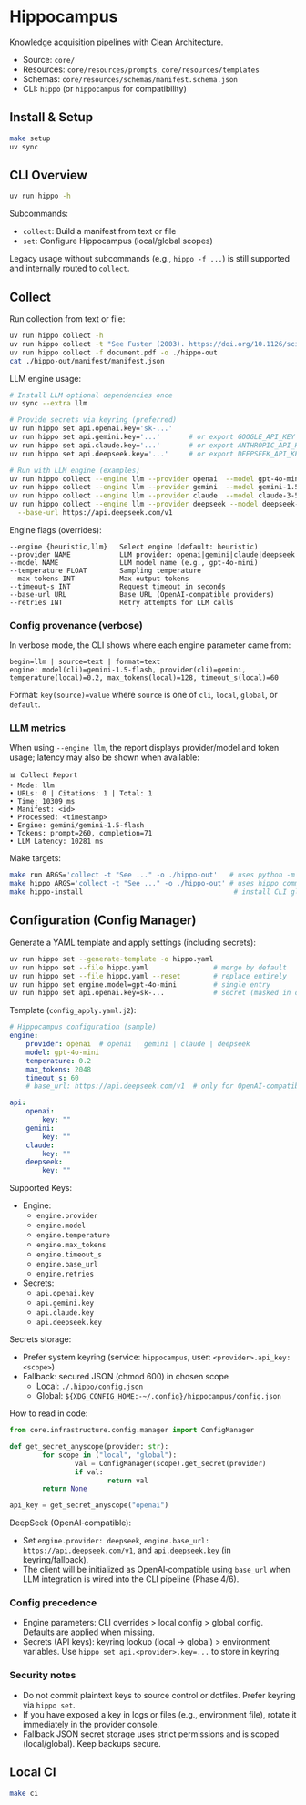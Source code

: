 # Hippocampus

Knowledge acquisition pipelines with Clean Architecture.

- Source: `core/`
- Resources: `core/resources/prompts`, `core/resources/templates`
- Schemas: `core/resources/schemas/manifest.schema.json`
- CLI: `hippo` (or `hippocampus` for compatibility)

## Install & Setup

```bash
make setup
uv sync
```

## CLI Overview

```bash
uv run hippo -h
```

Subcommands:

- `collect`: Build a manifest from text or file
- `set`: Configure Hippocampus (local/global scopes)

Legacy usage without subcommands (e.g., `hippo -f ...`) is still supported and internally routed to `collect`.

## Collect

Run collection from text or file:

```bash
uv run hippo collect -h
uv run hippo collect -t "See Fuster (2003). https://doi.org/10.1126/science.1893226" -o ./hippo-out
uv run hippo collect -f document.pdf -o ./hippo-out
cat ./hippo-out/manifest/manifest.json
```

LLM engine usage:

```bash
# Install LLM optional dependencies once
uv sync --extra llm

# Provide secrets via keyring (preferred)
uv run hippo set api.openai.key='sk-...'
uv run hippo set api.gemini.key='...'       # or export GOOGLE_API_KEY
uv run hippo set api.claude.key='...'       # or export ANTHROPIC_API_KEY
uv run hippo set api.deepseek.key='...'     # or export DEEPSEEK_API_KEY

# Run with LLM engine (examples)
uv run hippo collect --engine llm --provider openai  --model gpt-4o-mini       -t "Fuster 2003" -o ./hippo-out
uv run hippo collect --engine llm --provider gemini  --model gemini-1.5-flash  -t "Fuster 2003" -o ./hippo-out
uv run hippo collect --engine llm --provider claude  --model claude-3-5-sonnet -t "Fuster 2003" -o ./hippo-out
uv run hippo collect --engine llm --provider deepseek --model deepseek-chat     -t "Fuster 2003" -o ./hippo-out \
  --base-url https://api.deepseek.com/v1
```

Engine flags (overrides):

```text
--engine {heuristic,llm}   Select engine (default: heuristic)
--provider NAME            LLM provider: openai|gemini|claude|deepseek
--model NAME               LLM model name (e.g., gpt-4o-mini)
--temperature FLOAT        Sampling temperature
--max-tokens INT           Max output tokens
--timeout-s INT            Request timeout in seconds
--base-url URL             Base URL (OpenAI-compatible providers)
--retries INT              Retry attempts for LLM calls
```

### Config provenance (verbose)

In verbose mode, the CLI shows where each engine parameter came from:

```text
begin=llm | source=text | format=text
engine: model(cli)=gemini-1.5-flash, provider(cli)=gemini, temperature(local)=0.2, max_tokens(local)=128, timeout_s(local)=60
```

Format: `key(source)=value` where `source` is one of `cli`, `local`, `global`, or `default`.

### LLM metrics

When using `--engine llm`, the report displays provider/model and token usage; latency may also be shown when available:

```text
📊 Collect Report
• Mode: llm
• URLs: 0 | Citations: 1 | Total: 1
• Time: 10309 ms
• Manifest: <id>
• Processed: <timestamp>
• Engine: gemini/gemini-1.5-flash
• Tokens: prompt=260, completion=71
• LLM Latency: 10281 ms
```

Make targets:

```bash
make run ARGS='collect -t "See ..." -o ./hippo-out'   # uses python -m core.cli.root
make hippo ARGS='collect -t "See ..." -o ./hippo-out' # uses hippo command (via uv)
make hippo-install                                     # install CLI globally (~/.local/bin)
```

## Configuration (Config Manager)

Generate a YAML template and apply settings (including secrets):

```bash
uv run hippo set --generate-template -o hippo.yaml
uv run hippo set --file hippo.yaml                # merge by default
uv run hippo set --file hippo.yaml --reset        # replace entirely
uv run hippo set engine.model=gpt-4o-mini         # single entry
uv run hippo set api.openai.key=sk-...            # secret (masked in output)
```

Template (`config_apply.yaml.j2`):

```yaml
# Hippocampus configuration (sample)
engine:
    provider: openai  # openai | gemini | claude | deepseek
    model: gpt-4o-mini
    temperature: 0.2
    max_tokens: 2048
    timeout_s: 60
    # base_url: https://api.deepseek.com/v1  # only for OpenAI-compatible providers

api:
    openai:
        key: ""
    gemini:
        key: ""
    claude:
        key: ""
    deepseek:
        key: ""
```

Supported Keys:

- Engine:
  - `engine.provider`
  - `engine.model`
  - `engine.temperature`
  - `engine.max_tokens`
  - `engine.timeout_s`
  - `engine.base_url`
  - `engine.retries`
- Secrets:
  - `api.openai.key`
  - `api.gemini.key`
  - `api.claude.key`
  - `api.deepseek.key`

Secrets storage:

- Prefer system keyring (service: `hippocampus`, user: `<provider>.api_key:<scope>`)
- Fallback: secured JSON (chmod 600) in chosen scope
  - Local: `./.hippo/config.json`
  - Global: `${XDG_CONFIG_HOME:-~/.config}/hippocampus/config.json`

How to read in code:

```python
from core.infrastructure.config.manager import ConfigManager

def get_secret_anyscope(provider: str):
        for scope in ("local", "global"):
                val = ConfigManager(scope).get_secret(provider)
                if val:
                        return val
        return None

api_key = get_secret_anyscope("openai")
```

DeepSeek (OpenAI‑compatible):

- Set `engine.provider: deepseek`, `engine.base_url: https://api.deepseek.com/v1`, and `api.deepseek.key` (in keyring/fallback).
- The client will be initialized as OpenAI‑compatible using `base_url` when LLM integration is wired into the CLI pipeline (Phase 4/6).

### Config precedence

- Engine parameters: CLI overrides > local config > global config. Defaults are applied when missing.
- Secrets (API keys): keyring lookup (local → global) > environment variables. Use `hippo set api.<provider>.key=...` to store in keyring.

### Security notes

- Do not commit plaintext keys to source control or dotfiles. Prefer keyring via `hippo set`.
- If you have exposed a key in logs or files (e.g., environment file), rotate it immediately in the provider console.
- Fallback JSON secret storage uses strict permissions and is scoped (local/global). Keep backups secure.

## Local CI

```bash
make ci
```
